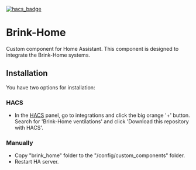 [![hacs_badge](https://img.shields.io/badge/HACS-Default-41BDF5.svg)](https://github.com/hacs/integration)

# Brink-Home

Custom component for Home Assistant. This component is designed to integrate the Brink-Home systems.

## Installation

You have two options for installation:

### HACS

- In the [HACS](https://hacs.xyz) panel, go to integrations and click the big orange '+' button. Search for 'Brink-Home ventilations' and click \'Download this repository with HACS'.

### Manually

- Copy "brink_home" folder to the "/config/custom_components" folder.
- Restart HA server.
